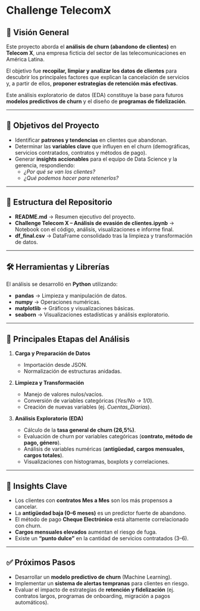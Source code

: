 # Challenge TelecomX
## 🚀 Visión General
Este proyecto aborda el **análisis de churn (abandono de clientes)** en **Telecom X**, una empresa ficticia del sector de las telecomunicaciones en América Latina.  

El objetivo fue **recopilar, limpiar y analizar los datos de clientes** para descubrir los principales factores que explican la cancelación de servicios y, a partir de ellos, **proponer estrategias de retención más efectivas**.  

Este análisis exploratorio de datos (EDA) constituye la base para futuros **modelos predictivos de churn** y el diseño de **programas de fidelización**.  

---

## 🎯 Objetivos del Proyecto
- Identificar **patrones y tendencias** en clientes que abandonan.  
- Determinar las **variables clave** que influyen en el churn (demográficas, servicios contratados, contratos y métodos de pago).  
- Generar **insights accionables** para el equipo de Data Science y la gerencia, respondiendo:  
  - *¿Por qué se van los clientes?*  
  - *¿Qué podemos hacer para retenerlos?*  

---

## 📂 Estructura del Repositorio
- **README.md** → Resumen ejecutivo del proyecto.  
- **Challenge Telecom X – Análisis de evasión de clientes.ipynb** → Notebook con el código, análisis, visualizaciones e informe final.  
- **df_final.csv** → DataFrame consolidado tras la limpieza y transformación de datos.  

---

## 🛠️ Herramientas y Librerías
El análisis se desarrolló en **Python** utilizando:  

- **pandas** → Limpieza y manipulación de datos.  
- **numpy** → Operaciones numéricas.  
- **matplotlib** → Gráficos y visualizaciones básicas.  
- **seaborn** → Visualizaciones estadísticas y análisis exploratorio.  

---

## 🔑 Principales Etapas del Análisis
1. **Carga y Preparación de Datos**  
   - Importación desde JSON.  
   - Normalización de estructuras anidadas.  

2. **Limpieza y Transformación**  
   - Manejo de valores nulos/vacíos.  
   - Conversión de variables categóricas (*Yes/No → 1/0*).  
   - Creación de nuevas variables (ej. *Cuentas_Diarias*).  

3. **Análisis Exploratorio (EDA)**  
   - Cálculo de la **tasa general de churn (26,5%)**.  
   - Evaluación de churn por variables categóricas (**contrato, método de pago, género**).  
   - Análisis de variables numéricas (**antigüedad, cargos mensuales, cargos totales**).  
   - Visualizaciones con histogramas, boxplots y correlaciones.  

---

## 📌 Insights Clave
- Los clientes con **contratos Mes a Mes** son los más propensos a cancelar.  
- La **antigüedad baja (0–6 meses)** es un predictor fuerte de abandono.  
- El método de pago **Cheque Electrónico** está altamente correlacionado con churn.  
- **Cargos mensuales elevados** aumentan el riesgo de fuga.  
- Existe un **“punto dulce”** en la cantidad de servicios contratados (3–6).  

---

## ✅ Próximos Pasos
- Desarrollar un **modelo predictivo de churn** (Machine Learning).  
- Implementar un **sistema de alertas tempranas** para clientes en riesgo.  
- Evaluar el impacto de estrategias de **retención y fidelización** (ej. contratos largos, programas de onboarding, migración a pagos automáticos).  
